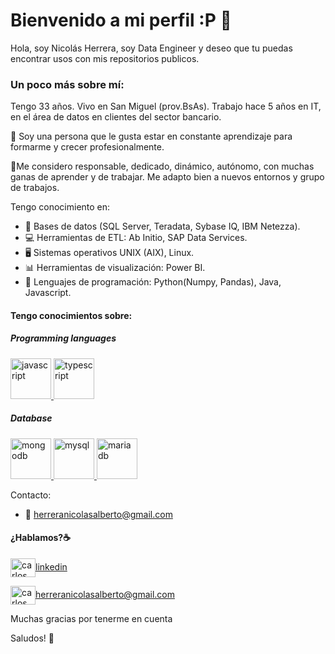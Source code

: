 # Bienvenido a mi perfil :P 👋

Hola, soy Nicolás Herrera, soy Data Engineer y deseo que tu puedas encontrar usos con mis repositorios publicos. 

### Un poco más sobre mí:

Tengo 33 años. Vivo en San Miguel (prov.BsAs). Trabajo hace 5 años en IT, en el área de datos en clientes del sector bancario.

📖 Soy una persona que le gusta estar en constante aprendizaje para formarme y crecer profesionalmente. 

📌Me considero responsable, dedicado, dinámico, autónomo, con muchas ganas de aprender y de trabajar. Me adapto bien a nuevos entornos y grupo de trabajos.

Tengo conocimiento en: 

- 💾 Bases de datos (SQL Server, Teradata, Sybase IQ, IBM Netezza). 
- 💻 Herramientas de ETL: Ab Initio, SAP Data Services. 
- 🖥 Sistemas operativos UNIX (AIX), Linux. 
- 📊 Herramientas de visualización: Power BI.
- 🐍 Lenguajes de programación: Python(Numpy, Pandas), Java, Javascript.

#### Tengo conocimientos sobre:


##### Programming languages


<p align="left"> <a href="https://developer.mozilla.org/en-US/docs/Web/JavaScript" target="_blank"> <img src="https://devicons.github.io/devicon/devicon.git/icons/javascript/javascript-original.svg" alt="javascript" width="65" height="65"/> <a href="https://www.typescriptlang.org/" target="_blank"> <img src="https://devicons.github.io/devicon/devicon.git/icons/typescript/typescript-original.svg" alt="typescript" width="65" height="65"/> </a>
</p>
  
 ##### Database
<p align="left"> 
<a href="https://www.mongodb.com/" target="_blank"> <img src="https://devicons.github.io/devicon/devicon.git/icons/mongodb/mongodb-original-wordmark.svg" alt="mongodb" width="65" height="65"/> </a>
<a href="https://www.mysql.com/" target="_blank"> <img src="https://devicons.github.io/devicon/devicon.git/icons/mysql/mysql-original-wordmark.svg" alt="mysql" width="65" height="65"/> </a> 
<a href="https://mariadb.org/" target="_blank"> <img src="https://www.vectorlogo.zone/logos/mariadb/mariadb-icon.svg" alt="mariadb" width="65" height="65"/> </a>
 </p>

Contacto:
- 📧 herreranicolasalberto@gmail.com

#### ¿Hablamos?☕️


<p align="left">
<a href="https://www.linkedin.com/in/nicolasalbertoherrera/" target="blank"><img align="center" src="https://cdn.jsdelivr.net/npm/simple-icons@3.0.1/icons/linkedin.svg" alt="carlos salvador díaz" height="30" width="40" />linkedin</a>


<a href="mailto:herreranicolasalberto@gmail.com " target="blank"><img align="center" src="https://cdn.jsdelivr.net/npm/simple-icons@3.0.1/icons/gmail.svg" alt="carlos salvador díaz" height="30" width="40" />herreranicolasalberto@gmail.com</a>
</p>

Muchas gracias por tenerme en cuenta

Saludos! 👋
<!--
**NicolasHerrera06/NicolasHerrera06** is a ✨ _special_ ✨ repository because its `README.md` (this file) appears on your GitHub profile.

Here are some ideas to get you started:

- 🔭 I’m currently working on ...
- 🌱 I’m currently learning ...
- 👯 I’m looking to collaborate on ...
- 🤔 I’m looking for help with ...
- 💬 Ask me about ...
- 📫 How to reach me: ...
- 😄 Pronouns: ...
- ⚡ Fun fact: ...
-->
